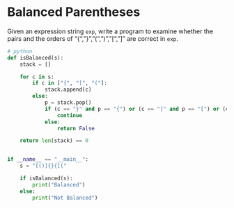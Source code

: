 # Balanced Parentheses

Given an expression string `exp`, write a program to examine whether the pairs and the orders of “{“,”}”,”(“,”)”,”[“,”]” are correct in `exp`.

```python
# python
def isBalanced(s):
	stack = []

	for c in s:
		if c in ["{", "[", "("]:
			stack.append(c)
		else:
			p = stack.pop()
			if (c == "}" and p == "{") or (c == "]" and p == "[") or (c == ")" and p == "("):
				continue
			else:
				return False

	return len(stack) == 0


if __name__ == "__main__":
	s = "[()]{}{[("

	if isBalanced(s):
		print("Balanced")
	else:
		print("Not Balanced")
```